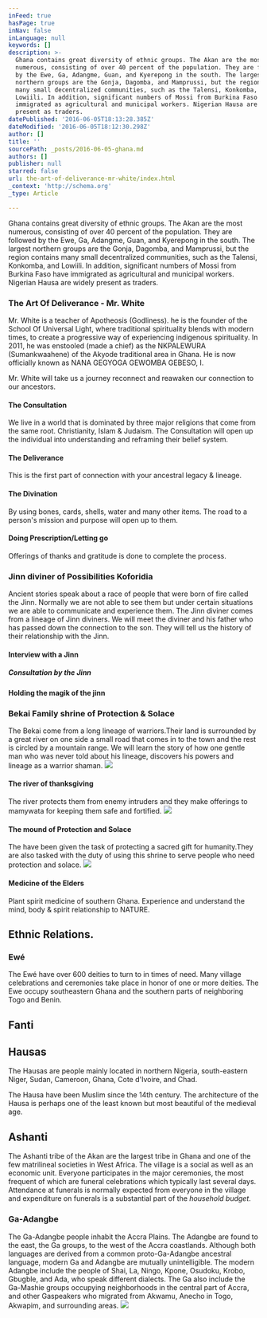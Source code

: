 ```yaml
---
inFeed: true
hasPage: true
inNav: false
inLanguage: null
keywords: []
description: >-
  Ghana contains great diversity of ethnic groups. The Akan are the most
  numerous, consisting of over 40 percent of the population. They are followed
  by the Ewe, Ga, Adangme, Guan, and Kyerepong in the south. The largest
  northern groups are the Gonja, Dagomba, and Mamprussi, but the region contains
  many small decentralized communities, such as the Talensi, Konkomba, and
  Lowiili. In addition, significant numbers of Mossi from Burkina Faso have
  immigrated as agricultural and municipal workers. Nigerian Hausa are widely
  present as traders. 
datePublished: '2016-06-05T18:13:28.385Z'
dateModified: '2016-06-05T18:12:30.298Z'
author: []
title: ''
sourcePath: _posts/2016-06-05-ghana.md
authors: []
publisher: null
starred: false
url: the-art-of-deliverance-mr-white/index.html
_context: 'http://schema.org'
_type: Article

---
```

Ghana contains great diversity of ethnic groups. The Akan are the most numerous, consisting of over 40 percent of the population. They are followed by the Ewe, Ga, Adangme, Guan, and Kyerepong in the south. The largest northern groups are the Gonja, Dagomba, and Mamprussi, but the region contains many small decentralized communities, such as the Talensi, Konkomba, and Lowiili. In addition, significant numbers of Mossi from Burkina Faso have immigrated as agricultural and municipal workers. Nigerian Hausa are widely present as traders. 

### The Art Of Deliverance - Mr. White

Mr. White is a teacher of Apotheosis (Godliness). he is the founder of the School Of Universal Light, where traditional spirituality blends with modern times, to create a progressive way of experiencing indigenous spirituality. In 2011, he was enstooled (made a chief) as the NKPALEWURA (Sumankwaahene) of the Akyode traditional area in Ghana. He is now officially known as NANA GEGYOGA GEWOMBA GEBESO, I.

Mr. White will take us a journey reconnect and reawaken our connection to our ancestors.

#### The Consultation

We live in a world that is dominated by three major religions that come from the same root. Christianity, Islam & Judaism. The Consultation will open up the individual into understanding and reframing their belief system.

#### The Deliverance

This is the first part of connection with your ancestral legacy & lineage.

#### The Divination

By using bones, cards, shells, water and many other items. The road to a person's mission and purpose will open up to them.

#### Doing Prescription/Letting go

Offerings of thanks and gratitude is done to complete the process.

### Jinn diviner of Possibilities Koforidia

Ancient stories speak about a race of people that were born of fire called the Jinn. Normally we are not able to see them but under certain situations we are able to communicate and experience them. The Jinn diviner comes from a lineage of Jinn diviners. We will meet the diviner and his father who has passed down the connection to the son. They will tell us the history of their relationship with the Jinn.

#### Interview with a Jinn

##### Consultation by the Jinn

#### Holding the magik of the jinn

### Bekai Family shrine of Protection & Solace

The Bekai come from a long lineage of warriors.Their land is surrounded by a great river on one side a small road that comes in to the town and the rest is circled by a mountain range. We will learn the story of how one gentle man who was never told about his lineage, discovers his powers and lineage as a warrior shaman. ![](https://the-grid-user-content.s3-us-west-2.amazonaws.com/a414c30f-1166-4e8b-ab40-78f4e7393dfe.jpg)

#### The river of thanksgiving

The river protects them from enemy intruders and they make offerings to mamywata for keeping them safe and fortified.
![](https://the-grid-user-content.s3-us-west-2.amazonaws.com/d7d7b04d-99ee-48d8-a341-d57288bd2cc5.jpg)

#### The mound of Protection and Solace

The have been given the task of protecting a sacred gift for humanity.They are also tasked with the duty of using this shrine to serve people who need protection and solace.
![](https://the-grid-user-content.s3-us-west-2.amazonaws.com/1b1838f8-cc20-48ce-976a-83cafa840d87.jpg)

#### Medicine of the Elders

Plant spirit medicine of southern Ghana. Experience and understand the mind, body & spirit relationship to NATURE.

## Ethnic Relations.

### Ewé

The Ewé have over 600 deities to turn to in times of need. Many village celebrations and ceremonies take place in honor of one or more deities. The Ewe occupy southeastern Ghana and the southern parts of neighboring Togo and Benin.

## Fanti

## Hausas 

The Hausas are people mainly located in northern Nigeria, south-eastern Niger, Sudan, Cameroon, Ghana, Cote d'Ivoire, and Chad.

The Hausa have been Muslim since the 14th century. The architecture of the Hausa is perhaps one of the least known but most beautiful of the medieval age. 

## Ashanti 

The Ashanti tribe of the Akan are the largest tribe in Ghana and one of the few matrilineal societies in West Africa. The village is a social as well as an economic unit. Everyone participates in the major ceremonies, the most frequent of which are funeral celebrations which typically last several days. Attendance at funerals is normally expected from everyone in the village and expenditure on funerals is a substantial part of the _household budget_. 

### Ga-Adangbe

The Ga-Adangbe people inhabit the Accra Plains. The Adangbe are found to the east, the Ga groups, to the west of the Accra coastlands. Although both languages are derived from a common proto-Ga-Adangbe ancestral language, modern Ga and Adangbe are mutually unintelligible. The modern Adangbe include the people of Shai, La, Ningo, Kpone, Osudoku, Krobo, Gbugble, and Ada, who speak different dialects. The Ga also include the Ga-Mashie groups occupying neighborhoods in the central part of Accra, and other Gaspeakers who migrated from Akwamu, Anecho in Togo, Akwapim, and surrounding areas.
![](https://the-grid-user-content.s3-us-west-2.amazonaws.com/784ad673-6956-493b-9737-f393fe60f6c1.jpg)